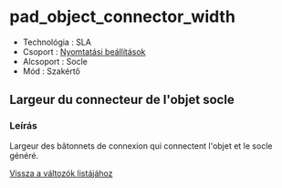 # pad\_object\_connector\_width

* Technológia : SLA
* Csoport : [Nyomtatási beállítások](../sla_printer/sla_parameters.md)
* Alcsoport : Socle
* Mód : Szakértő

## Largeur du connecteur de l'objet socle

### Leírás

Largeur des bâtonnets de connexion qui connectent l'objet et le socle généré.

[Vissza a változók listájához](/)

